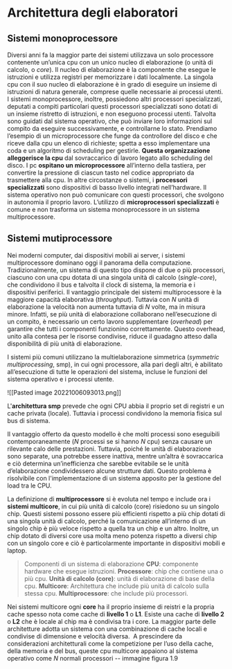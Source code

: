 # Architettura degli elaboratori

## Sistemi monoprocessore
Diversi anni fa la maggior parte dei sistemi utilizzava un solo processore contenente un’unica cpu con un unico nucleo di elaborazione (o unità di calcolo, o _core_). Il nucleo di elaborazione è la componente che esegue le istruzioni e utilizza registri per memorizzare i dati localmente. 
La singola cpu con il suo nucleo di elaborazione è in grado di eseguire un insieme di istruzioni di natura generale, comprese quelle necessarie ai processi utenti. 
I sistemi monoprocessore, inoltre, possiedono altri processori specializzati, deputati a compiti particolari questi processori specializzati sono dotati di un insieme ristretto di istruzioni, e non eseguono processi utenti. Talvolta sono guidati dal sistema operativo, che può inviare loro informazioni sul compito da eseguire successivamente, e controllarne lo stato. Prendiamo l’esempio di un microprocessore che funge da controllore del disco e che riceve dalla cpu un elenco di richieste; spetta a esso implementare una coda e un algoritmo di scheduling per gestirle.
**Questa organizzazione alleggerisce la cpu** dal sovraccarico di lavoro legato allo scheduling del disco.
I pc **ospitano un microprocessore** all’interno della tastiera, per convertire la pressione di ciascun tasto nel codice appropriato da trasmettere alla cpu. In altre circostanze o sistemi, i **processori specializzati** sono dispositivi di basso livello integrati nell’hardware. Il sistema operativo non può comunicare con questi processori, che svolgono in autonomia il proprio lavoro. L’utilizzo di **microprocessori specializzati** è comune e non trasforma un sistema monoprocessore in un sistema multiprocessore.

## Sistemi mutiprocessore
Nei moderni computer, dai dispositivi mobili ai server, i sistemi multiprocessore dominano oggi il panorama della computazione. Tradizionalmente, un sistema di questo tipo dispone di due o più processori, ciascuno con una cpu dotata di una singola unità di calcolo (_single-core_), che condividono il bus e talvolta il clock di sistema, la memoria e i dispositivi periferici. Il vantaggio principale dei sistemi multiprocessore è la maggiore capacità elaborativa (_throughput_). 
Tuttavia con _N_ unità di elaborazione la velocità non aumenta tuttavia di _N_ volte, ma in misura minore.
Infatti, se più unità di elaborazione collaborano nell’esecuzione di un compito, è necessario un certo lavoro supplementare (_overhead_) per garantire che tutti i componenti funzionino correttamente. Questo overhead, unito alla contesa per le risorse condivise, riduce il guadagno atteso dalla disponibilità di più unità di elaborazione.

I sistemi più comuni utilizzano la multielaborazione simmetrica (_symmetric multiprocessing_, smp), in cui ogni processore, alla pari degli altri, è abilitato all’esecuzione di tutte le operazioni del sistema, incluse le funzioni del sistema operativo e i processi utente.

![[Pasted image 20221006093013.png]]

L'**architettura smp** prevede che ogni CPU abbia il proprio set di registri e un cache privata (locale). Tuttavia i processi condividono la memoria fisica sul bus di sistema.

Il vantaggio offerto da questo modello è che molti processi sono eseguibili contemporaneamente (_N_ processi se si hanno _N_ cpu) senza causare un rilevante calo delle prestazioni. Tuttavia, poiché le unità di elaborazione sono separate, una potrebbe essere inattiva, mentre un’altra è sovraccarica e ciò determina un’inefficienza che sarebbe evitabile se le unità d’elaborazione condividessero alcune strutture dati. Questo problema è risolvibile con l'implementazione di un sistema apposito per la gestione del load tra le CPU.

La definizione di **multiprocessore** si è evoluta nel tempo e include ora i **sistemi multicore**, in cui più unità di calcolo (core) risiedono su un singolo chip. Questi sistemi possono essere più efficienti rispetto a più chip dotati di una singola unità di calcolo, perché la comunicazione all’interno di un singolo chip è più veloce rispetto a quella tra un chip e un altro. Inoltre, un chip dotato di diversi core usa molta meno potenza rispetto a diversi chip con un singolo core e ciò è particolarmente importante in dispositivi mobili e laptop.

>Componenti di un sistema di elaborazione
>**CPU**: componente hardware che esegue istruzioni.
>**Processore**: chip che contiene una o più cpu.
>**Unità di calcolo (core)**: unità di elaborazione di base della cpu.
>**Multicore**: Architettura che include più unità di calcolo sulla stessa cpu.
>**Multiprocessore**: che include più processori.

Nei sistemi multicore ogni **core** ha il proprio insieme di reistri e la propria cache spesso nota come cache di **livello 1** o **L1**. Esiste una cache di **livello 2** o **L2** che è locale al chip ma è condivisa tra i core.
La maggior parte delle architetture adotta un sistema con una combinazione di cache locali e condivise di dimensione e velocità diversa.
 A prescindere da considerazioni architetturali come la competizione per l’uso della cache, della memoria e del bus, queste cpu multicore appaiono al sistema operativo come _N_ normali processori
-- immagine figura 1.9

